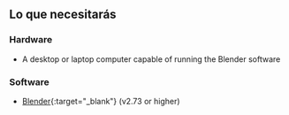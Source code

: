 ## Lo que necesitarás

### Hardware

+ A desktop or laptop computer capable of running the Blender software

### Software

+ [Blender](https://www.blender.org/download/){:target="_blank"} (v2.73 or higher)